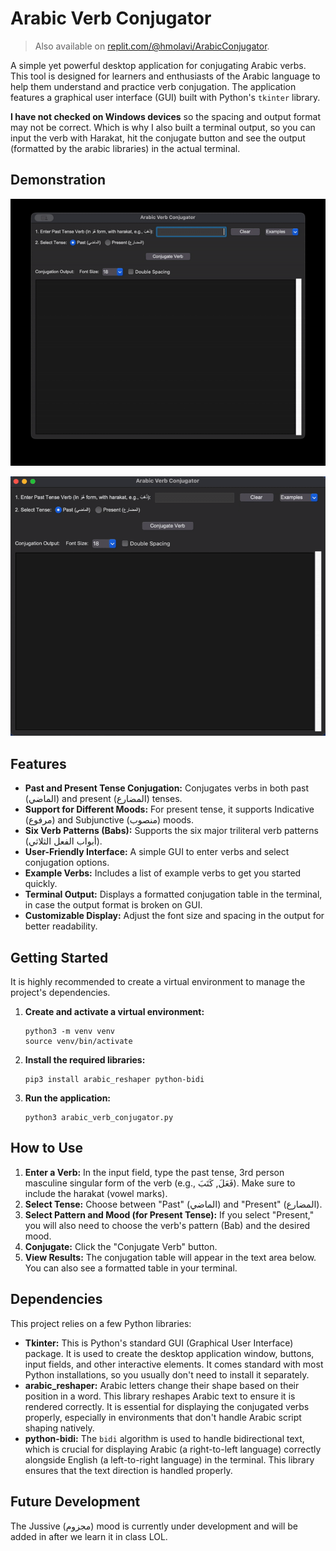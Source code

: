 # Arabic Verb Conjugator

>Also available on [replit.com/@hmolavi/ArabicConjugator](https://replit.com/@hmolavi/ArabicConjugator).

A simple yet powerful desktop application for conjugating Arabic verbs. This tool is designed for learners and enthusiasts of the Arabic language to help them understand and practice verb conjugation. The application features a graphical user interface (GUI) built with Python's `tkinter` library.

**I have not checked on Windows devices** so the spacing and output format may not be correct. Which is why I also built a terminal output, so you can input the verb with Harakat, hit the conjugate button and see the output (formatted by the arabic libraries) in the actual terminal.

## Demonstration

<div align="center">

![example1](/assets/example1.gif)

![example2](/assets/example2.gif)

</div>

## Features

*   **Past and Present Tense Conjugation:** Conjugates verbs in both past (الماضي) and present (المضارع) tenses.
*   **Support for Different Moods:** For present tense, it supports Indicative (مرفوع) and Subjunctive (منصوب) moods.
*   **Six Verb Patterns (Babs):** Supports the six major triliteral verb patterns (أبواب الفعل الثلاثي).
*   **User-Friendly Interface:** A simple GUI to enter verbs and select conjugation options.
*   **Example Verbs:** Includes a list of example verbs to get you started quickly.
*   **Terminal Output:** Displays a formatted conjugation table in the terminal, in case the output format is broken on GUI.
*   **Customizable Display:** Adjust the font size and spacing in the output for better readability.

## Getting Started

It is highly recommended to create a virtual environment to manage the project's dependencies.

1.  **Create and activate a virtual environment:**

    ```shell
    python3 -m venv venv
    source venv/bin/activate
    ```

2.  **Install the required libraries:**

    ```shell
    pip3 install arabic_reshaper python-bidi
    ```

3.  **Run the application:**

    ```shell
    python3 arabic_verb_conjugator.py
    ```

## How to Use

1.  **Enter a Verb:** In the input field, type the past tense, 3rd person masculine singular form of the verb (e.g., فَعَلَ, كَتَبَ). Make sure to include the harakat (vowel marks).
2.  **Select Tense:** Choose between "Past" (الماضي) and "Present" (المضارع).
3.  **Select Pattern and Mood (for Present Tense):** If you select "Present," you will also need to choose the verb's pattern (Bab) and the desired mood.
4.  **Conjugate:** Click the "Conjugate Verb" button.
5.  **View Results:** The conjugation table will appear in the text area below. You can also see a formatted table in your terminal.

## Dependencies

This project relies on a few Python libraries:

*   **Tkinter:** This is Python's standard GUI (Graphical User Interface) package. It is used to create the desktop application window, buttons, input fields, and other interactive elements. It comes standard with most Python installations, so you usually don't need to install it separately.
*   **arabic_reshaper:** Arabic letters change their shape based on their position in a word. This library reshapes Arabic text to ensure it is rendered correctly. It is essential for displaying the conjugated verbs properly, especially in environments that don't handle Arabic script shaping natively.
*   **python-bidi:** The `bidi` algorithm is used to handle bidirectional text, which is crucial for displaying Arabic (a right-to-left language) correctly alongside English (a left-to-right language) in the terminal. This library ensures that the text direction is handled properly.

## Future Development

The Jussive (مجزوم) mood is currently under development and will be added in after we learn it in class LOL.